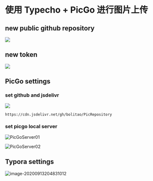 # 使用 Typecho + PicGo 进行图片上传

## new public github repository

![](https://cdn.jsdelivr.net/gh/bolitao/PicRepository/img/image-20200913203555431.png)

## new token

![](https://cdn.jsdelivr.net/gh/bolitao/PicRepository/img/image-20200913203706483.png)

## PicGo settings

### set github and jsdelivr

![](https://cdn.jsdelivr.net/gh/bolitao/PicRepository/img/image-20200913204135496.png)

```
https://cdn.jsdelivr.net/gh/bolitao/PicRepository
```

### set picgo local server

![PicGoServer01](https://cdn.jsdelivr.net/gh/bolitao/PicRepository/img/image-20200913204705677.png)

![PicGoServer02](https://cdn.jsdelivr.net/gh/bolitao/PicRepository/img/image-20200913204720967.png)

## Typora settings

![image-20200913204831012](https://cdn.jsdelivr.net/gh/bolitao/PicRepository/img/image-20200913204831012.png)

